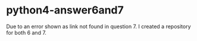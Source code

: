 # python4-answer6and7

Due to an error shown as link not found in question 7. I created a repository for both 6 and 7.
